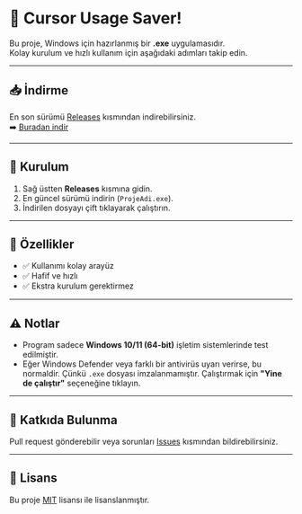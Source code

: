 # 🚀 Cursor Usage Saver!

Bu proje, Windows için hazırlanmış bir **.exe** uygulamasıdır.  
Kolay kurulum ve hızlı kullanım için aşağıdaki adımları takip edin.

---

## 📥 İndirme

En son sürümü [Releases](../../releases) kısmından indirebilirsiniz.  
➡️ [Buradan indir](../../releases/latest)

---

## 🔧 Kurulum

1. Sağ üstten **Releases** kısmına gidin.
2. En güncel sürümü indirin (`ProjeAdi.exe`).
3. İndirilen dosyayı çift tıklayarak çalıştırın.

---

## 📌 Özellikler

- ✅ Kullanımı kolay arayüz  
- ✅ Hafif ve hızlı  
- ✅ Ekstra kurulum gerektirmez  

---

## ⚠️ Notlar

- Program sadece **Windows 10/11 (64-bit)** işletim sistemlerinde test edilmiştir.  
- Eğer Windows Defender veya farklı bir antivirüs uyarı verirse, bu normaldir. Çünkü `.exe` dosyası imzalanmamıştır. Çalıştırmak için **"Yine de çalıştır"** seçeneğine tıklayın.

---

## 🤝 Katkıda Bulunma

Pull request gönderebilir veya sorunları [Issues](../../issues) kısmından bildirebilirsiniz.  

---

## 📜 Lisans

Bu proje [MIT](LICENSE) lisansı ile lisanslanmıştır.
